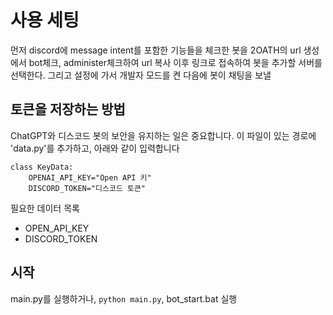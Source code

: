 ﻿# 사용 세팅
먼저 discord에 message intent를 포함한 기능들을 체크한 봇을 2OATH의 url 생성에서 bot체크, administer체크하여 url 복사
이후 링크로 접속하여 봇을 추가할 서버를 선택한다. 그리고 설정에 가서 개발자 모드를 켠 다음에 봇이 채팅을 보낼 

## 토큰을 저장하는 방법
ChatGPT와 디스코드 봇의 보안을 유지하는 일은 중요합니다.
이 파일이 있는 경로에 'data.py'를 추가하고, 아래와 같이 입력합니다
```
class KeyData: 
    OPENAI_API_KEY="Open API 키"
    DISCORD_TOKEN="디스코드 토큰"
```

필요한 데이터 목록
- OPEN_API_KEY
- DISCORD_TOKEN

## 시작
main.py를 실행하거나,
`python main.py`,
bot_start.bat 실행
